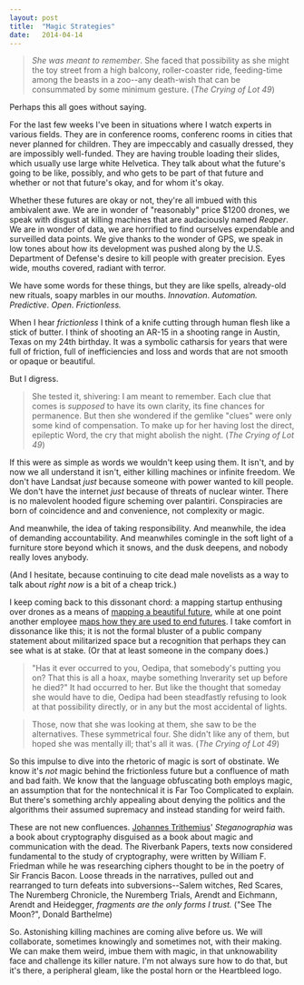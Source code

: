```yaml
---
layout: post
title:  "Magic Strategies"
date:   2014-04-14
---
```


>*She was meant to remember*. She faced that possibility as she might the toy street from a high balcony, roller-coaster ride, feeding-time among the beasts in a zoo--any death-wish that can be consummated by some minimum gesture. 
(*The Crying of Lot 49*)

Perhaps this all goes without saying. 

For the last few weeks I've been in situations where I watch experts in various fields. They are in conference rooms, conferenc rooms in cities that never planned for children. They are impeccably and casually dressed, they are impossibly well-funded. They are having trouble loading their slides, which usually use large white Helvetica. They talk about what the future's going to be like, possibly, and who gets to be part of that future and whether or not that future's okay, and for whom it's okay. 

Whether these futures are okay or not, they're all imbued with this ambivalent awe. We are in wonder of "reasonably" price $1200 drones, we speak with disgust at killing machines that are audaciously named *Reaper*. We are in wonder of data, we are horrified to find ourselves expendable and surveilled data points. We give thanks to the wonder of GPS, we speak in low tones about how its development was pushed along by the U.S. Department of Defense's desire to kill people with greater precision. Eyes wide, mouths covered, radiant with terror. 

We have some words for these things, but they are like spells, already-old new rituals, soapy marbles in our mouths. *Innovation*. *Automation.* *Predictive*. *Open*. *Frictionless.*

When I hear *frictionless* I think of a knife cutting through human flesh like a stick of butter. I think of shooting an AR-15 in a shooting range in Austin, Texas on my 24th birthday. It was a symbolic catharsis for years that were full of friction, full of inefficiencies and loss and words that are not smooth or opaque or beautiful. 

But I digress. 

> She tested it, shivering: I am meant to remember. Each clue that comes is *supposed* to have its own clarity, its fine chances for permanence. But then she wondered if the gemlike "clues" were only some kind of compensation. To make up for her having lost the direct, epileptic Word, the cry that might abolish the night. (*The Crying of Lot 49*)

If this were as simple as words we wouldn't keep using them. It isn't, and by now we all understand it isn't, either killing machines or infinite freedom. We don't have Landsat *just* because someone with power wanted to kill people. We don't have the internet *just* because of threats of nuclear winter. There is no malevolent hooded figure scheming over palantiri. Conspiracies are born of coincidence and and convenience, not complexity or magic.

And meanwhile, the idea of taking responsibility. And meanwhile, the idea of demanding accountability. And meanwhiles comingle in the soft light of a furniture store beyond which it snows, and the dusk deepens, and nobody really loves anybody. 

(And I hesitate, because continuing to cite dead male novelists as a way to talk about *right now* is a bit of a cheap trick.)

I keep coming back to this dissonant chord: a mapping startup enthusing over drones as a means of [mapping a beautiful future](https://www.mapbox.com/blog/drone-imagery-openstreetmap/), while at one point another employee [maps how they are used to end futures](http://chrisherwig.org/places/drones/#8.00/32.886/70.467). I take comfort in dissonance like this; it is not the formal bluster of a public company statement about militarized space but a recognition that perhaps they can see what is at stake. (Or that at least someone in the company does.) 

> "Has it ever occurred to you, Oedipa, that somebody's putting you on? That this is all a hoax, maybe something Inverarity set up before he died?" It had occurred to her. But like the thought that someday she would have to die, Oedipa had been steadfastly refusing to look at that possibility directly, or in any but the most accidental of lights. 

> Those, now that she was looking at them, she saw to be the alternatives. These symmetrical four. She didn't like any of them, but hoped she was mentally ill; that's all it was. (*The Crying of Lot 49*)

So this impulse to dive into the rhetoric of magic is sort of obstinate. We know it's *not* magic behind the frictionless future but a confluence of math and bad faith. We know that the language obfuscating both employs magic, an assumption that for the nontechnical it is Far Too Complicated to explain. But there's something archly appealing about denying the politics and the algorithms their assumed supremacy and instead standing for weird faith. 

These are not new confluences. [Johannes Trithemius](http://en.wikipedia.org/wiki/Johannes_Trithemius)' *Steganographia* was a book about cryptography disguised as a book about magic and communication with the dead. The Riverbank Papers, texts now considered fundamental to the study of cryptography, were written by William F. Friedman while he was researching ciphers thought to be in the poetry of Sir Francis Bacon. Loose threads in the narratives, pulled out and rearranged to turn defeats into subversions--Salem witches, Red Scares, The Nuremberg Chronicle, the Nuremberg Trials, Arendt and Eichmann, Arendt and Heidegger, *fragments are the only forms I trust.* ("See The Moon?", Donald Barthelme) 

So. Astonishing killing machines are coming alive before us. We will collaborate, sometimes knowingly and sometimes not, with their making. We can make them weird, imbue them with magic, in that unknowability face and challenge its killer nature. I'm not always sure how to do that, but it's there, a peripheral gleam, like the postal horn or the Heartbleed logo.
